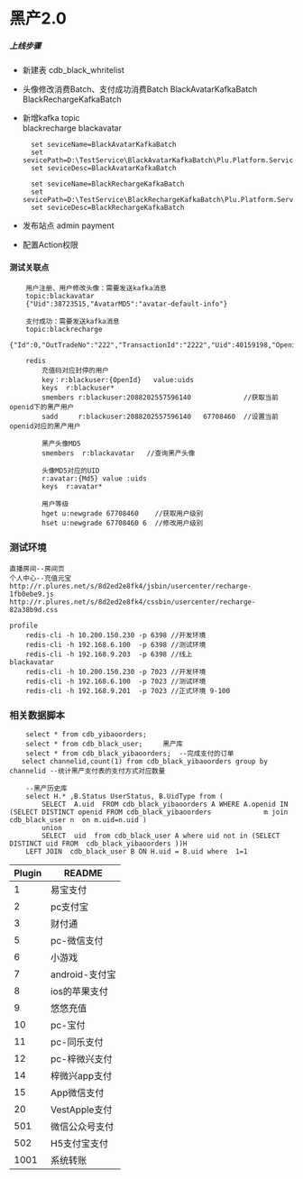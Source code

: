 
# 黑产2.0

##### 上线步骤

* 新建表 cdb_black_whritelist

* 头像修改消费Batch、支付成功消费Batch
	 	BlackAvatarKafkaBatch
       BlackRechargeKafkaBatch

* 新增kafka topic  
		blackrecharge
		blackavatar

		set seviceName=BlackAvatarKafkaBatch
		set sevicePath=D:\TestService\BlackAvatarKafkaBatch\Plu.Platform.Service.exe
		set seviceDesc=BlackAvatarKafkaBatch

		set seviceName=BlackRechargeKafkaBatch
		set sevicePath=D:\TestService\BlackRechargeKafkaBatch\Plu.Platform.Service.exe
		set seviceDesc=BlackRechargeKafkaBatch
* 发布站点
		admin 
		payment

* 配置Action权限




#### 测试关联点

		用户注册、用户修改头像：需要发送kafka消息
		topic:blackavatar
		{"Uid":38723515,"AvatarMD5":"avatar-default-info"}

		支付成功：需要发送kafka消息
		topic:blackrecharge
		{"Id":0,"OutTradeNo":"222","TransactionId":"2222","Uid":40159198,"Openid":"2088202557596140","Channelid":15,"Notice":false,"TotalAmount":0,"MonthAmount":0,"Price":0}

		redis 
			充值码对应封停的用户
			key：r:blackuser:{OpenId}   value:uids
			keys  r:blackuser*
			smembers r:blackuser:2088202557596140             //获取当前openid下的黑产用户
			sadd     r:blackuser:2088202557596140   67708460  //设置当前openid对应的黑产用户

			黑产头像MD5
			smembers  r:blackavatar   //查询黑产头像

			头像MD5对应的UID 
			r:avatar:{Md5} value :uids
			keys  r:avatar*
			
			用户等级
		    hget u:newgrade 67708460    //获取用户级别
		    hset u:newgrade 67708460 6  //修改用户级别
			
### 测试环境
    直播房间--房间页
    个人中心--充值元宝
    http://r.plures.net/s/8d2ed2e8fk4/jsbin/usercenter/recharge-1fb0ebe9.js
    http://r.plures.net/s/8d2ed2e8fk4/cssbin/usercenter/recharge-82a38b9d.css

	profile
		redis-cli -h 10.200.150.230 -p 6398 //开发环境
		redis-cli -h 192.168.6.100  -p 6398 //测试环境
		redis-cli -h 192.168.9.203  -p 6398 //线上
	blackavatar
		redis-cli -h 10.200.150.230 -p 7023 //开发环境
		redis-cli -h 192.168.6.100  -p 7023 //测试环境
		redis-cli -h 192.168.9.201  -p 7023 //正式环境 9-100

### 相关数据脚本

		select * from cdb_yibaoorders;  
		select * from cdb_black_user;     黑产库 
		select * from cdb_black_yibaoorders;  --完成支付的订单
       select channelid,count(1) from cdb_black_yibaoorders group by channelid --统计黑产支付表的支付方式对应数量

		--黑产历史库
		select H.* ,B.Status UserStatus, B.UidType from (
		    SELECT  A.uid  FROM cdb_black_yibaoorders A WHERE A.openid IN (SELECT DISTINCT openid FROM cdb_black_yibaoorders             m join  cdb_black_user n  on m.uid=n.uid ) 
		    union 
		    SELECT  uid  from cdb_black_user A where uid not in (SELECT DISTINCT uid FROM  cdb_black_yibaoorders ))H 
		LEFT JOIN  cdb_black_user B ON H.uid = B.uid where  1=1
		
| Plugin | README |
| ------ | ------ |
| 1 | 易宝支付 |
| 2 | pc支付宝 |
| 3 | 财付通 |
| 5 | pc-微信支付 |
| 6 | 小游戏 |
| 7 | android-支付宝 |
| 8 | ios的苹果支付 |
| 9 | 悠悠充值 |
| 10 | pc-宝付 |
| 11 | pc-同乐支付 |
| 12 | pc-梓微兴支付 |
| 14 |梓微兴app支付 |
| 15 |App微信支付 |
| 20 |VestApple支付 |
| 501 |微信公众号支付 |
| 502 |H5支付宝支付 |
| 1001 |系统转账 |



